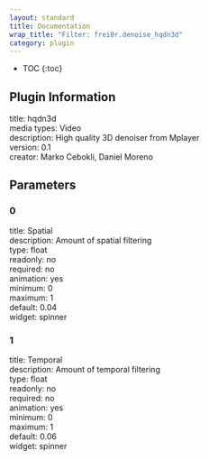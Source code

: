 ```yaml
---
layout: standard
title: Documentation
wrap_title: "Filter: frei0r.denoise_hqdn3d"
category: plugin
---
```

* TOC
{:toc}

## Plugin Information

title: hqdn3d  
media types:
Video  
description: High quality 3D denoiser from Mplayer  
version: 0.1  
creator: Marko Cebokli, Daniel Moreno  

## Parameters

### 0

title: Spatial    
description:
Amount of spatial filtering  
type: float  
readonly: no  
required: no  
animation: yes  
minimum: 0  
maximum: 1  
default: 0.04  
widget: spinner  

### 1

title: Temporal    
description:
Amount of temporal filtering  
type: float  
readonly: no  
required: no  
animation: yes  
minimum: 0  
maximum: 1  
default: 0.06  
widget: spinner  

